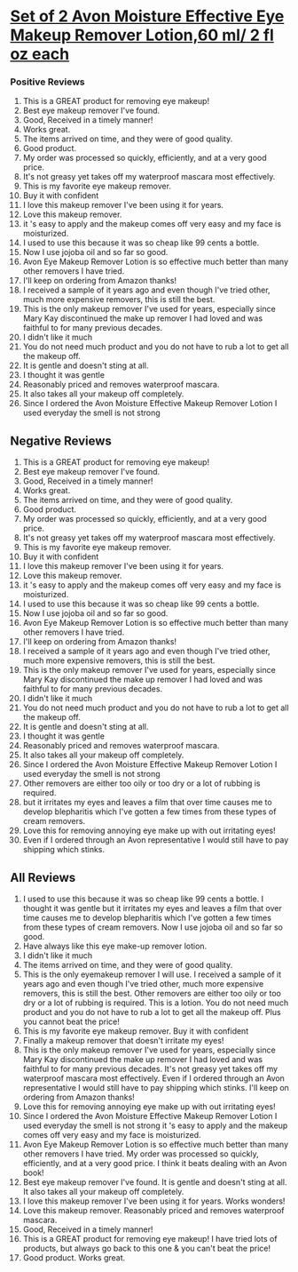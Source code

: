# [Set of 2 Avon Moisture Effective Eye Makeup Remover Lotion,60 ml/ 2 fl oz each](https://products.checkmycream.com/products/Set-of-2-Avon-Moisture-Effective-Eye-Makeup-Remover-Lotion60-ml-2-fl-oz-each.html)

### Positive Reviews

<ol>
      <li>This is a GREAT product for removing eye makeup!  </li>
      <li>Best eye makeup remover I&#x27;ve found.</li>
      <li>Good, Received in a timely manner!</li>
      <li>Works great.</li>
      <li>The items arrived on time, and they were of good quality.</li>
      <li>Good product.  </li>
      <li>My order was processed so quickly, efficiently, and at a very good price.</li>
      <li>It&#x27;s not greasy yet takes off my waterproof mascara most effectively.  </li>
      <li>This is my favorite eye makeup remover.</li>
      <li>Buy it with confident</li>
      <li>I love this makeup remover I&#x27;ve been using it for years.</li>
      <li>Love this makeup remover.  </li>
      <li>it &#x27;s  easy to apply and the makeup comes off very easy and my face is moisturized.</li>
      <li>I used to use this because it was so cheap like 99 cents a bottle.</li>
      <li>Now I use jojoba oil and so far so good.</li>
      <li>Avon Eye Makeup Remover Lotion is so effective much better than many other removers I have tried.</li>
      <li>I&#x27;ll keep on ordering from Amazon thanks!</li>
      <li>I received a sample of it years ago and even though I&#x27;ve tried other, much more expensive removers, this is still the best.  </li>
      <li>This is the only makeup remover I&#x27;ve used for years, especially since Mary Kay discontinued the make up remover I had loved and was faithful to for many previous decades.</li>
      <li>I didn&#x27;t like it much</li>
      <li>You do not need much product and you do not have to rub a lot to get all the makeup off.  </li>
      <li>It is gentle and doesn&#x27;t sting at all.</li>
      <li>I thought it was gentle</li>
      <li>Reasonably priced and removes waterproof mascara.</li>
      <li>It also takes all your makeup off completely.</li>
      <li>Since I ordered the Avon Moisture Effective Makeup Remover Lotion I used everyday the smell is not strong</li>
</ol>


<h2>Negative Reviews</h2>
<ol>
<li> This is a GREAT product for removing eye makeup!  </li>
<li> Best eye makeup remover I&#x27;ve found.</li>
<li> Good, Received in a timely manner!</li>
<li> Works great.</li>
<li> The items arrived on time, and they were of good quality.</li>
<li> Good product.  </li>
<li> My order was processed so quickly, efficiently, and at a very good price.</li>
<li> It&#x27;s not greasy yet takes off my waterproof mascara most effectively.  </li>
<li> This is my favorite eye makeup remover.</li>
<li> Buy it with confident</li>
<li> I love this makeup remover I&#x27;ve been using it for years.</li>
<li> Love this makeup remover.  </li>
<li> it &#x27;s  easy to apply and the makeup comes off very easy and my face is moisturized.</li>
<li> I used to use this because it was so cheap like 99 cents a bottle.</li>
<li> Now I use jojoba oil and so far so good.</li>
<li> Avon Eye Makeup Remover Lotion is so effective much better than many other removers I have tried.</li>
<li> I&#x27;ll keep on ordering from Amazon thanks!</li>
<li> I received a sample of it years ago and even though I&#x27;ve tried other, much more expensive removers, this is still the best.  </li>
<li> This is the only makeup remover I&#x27;ve used for years, especially since Mary Kay discontinued the make up remover I had loved and was faithful to for many previous decades.</li>
<li> I didn&#x27;t like it much</li>
<li> You do not need much product and you do not have to rub a lot to get all the makeup off.  </li>
<li> It is gentle and doesn&#x27;t sting at all.</li>
<li> I thought it was gentle</li>
<li> Reasonably priced and removes waterproof mascara.</li>
<li> It also takes all your makeup off completely.</li>
<li> Since I ordered the Avon Moisture Effective Makeup Remover Lotion I used everyday the smell is not strong</li>
<li> Other removers are either too oily or too dry or a lot of rubbing is required.  </li>
<li> but it irritates my eyes and leaves a film that over time causes me to develop blepharitis which I&#x27;ve gotten a few times from these types of cream removers.</li>
<li> Love this for removing annoying eye make up with out irritating eyes!</li>
<li> Even if I ordered through an Avon representative I would still have to pay shipping which stinks.  </li>
</ol>

<h2>All Reviews</h2>

<ol>
    <li> I used to use this because it was so cheap like 99 cents a bottle. I thought it was gentle but it irritates my eyes and leaves a film that over time causes me to develop blepharitis which I&#x27;ve gotten a few times from these types of cream removers. Now I use jojoba oil and so far so good.</li>
    <li> Have always like this eye make-up remover lotion.</li>
    <li> I didn&#x27;t like it much</li>
    <li> The items arrived on time, and they were of good quality.</li>
    <li> This is the only eyemakeup remover I will use.  I received a sample of it years ago and even though I&#x27;ve tried other, much more expensive removers, this is still the best.  Other removers are either too oily or too dry or a lot of rubbing is required.  This is a lotion.  You do not need much product and you do not have to rub a lot to get all the makeup off.  Plus you cannot beat the price!</li>
    <li> This is my favorite eye makeup remover. Buy it with confident</li>
    <li> Finally a makeup remover that doesn&#x27;t irritate my eyes!</li>
    <li> This is the only makeup remover I&#x27;ve used for years, especially since Mary Kay discontinued the make up remover I had loved and was faithful to for many previous decades. It&#x27;s not greasy yet takes off my waterproof mascara most effectively.  Even if I ordered through an Avon representative I would still have to pay shipping which stinks.  I&#x27;ll keep on ordering from Amazon thanks!</li>
    <li> Love this for removing annoying eye make up with out irritating eyes!</li>
    <li> Since I ordered the Avon Moisture Effective Makeup Remover Lotion I used everyday the smell is not strong it &#x27;s  easy to apply and the makeup comes off very easy and my face is moisturized.</li>
    <li> Avon Eye Makeup Remover Lotion is so effective much better than many other removers I have tried. My order was processed so quickly, efficiently, and at a very good price. I think it beats dealing with an Avon book!</li>
    <li> Best eye makeup remover I&#x27;ve found. It is gentle and doesn&#x27;t sting at all. It also takes all your makeup off completely.</li>
    <li> I love this makeup remover I&#x27;ve been using it for years. Works wonders!</li>
    <li> Love this makeup remover.  Reasonably priced and removes waterproof mascara.</li>
    <li> Good, Received in a timely manner!</li>
    <li> This is a GREAT product for removing eye makeup!  I have tried lots of products, but always go back to this one &amp; you can&#x27;t beat the price!</li>
    <li> Good product.  Works great.</li>
</ol>




